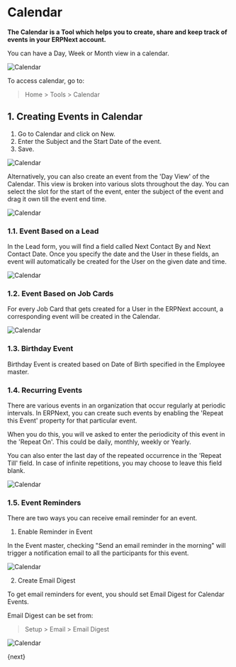 <!-- add-breadcrumbs -->
# Calendar

**The Calendar is a Tool which helps you to create, share and keep track of events in your ERPNext account.**

You can have a Day, Week or Month view in a calendar.

![Calendar](/docs/v12/assets/img/using-erpnext/using-calender-1.png)

To access calendar, go to:

> Home > Tools > Calendar

## 1. Creating Events in Calendar

1. Go to Calendar and click on New.
2. Enter the Subject and the Start Date of the event.
3. Save.

![Calendar](/docs/v12/assets/img/using-erpnext/using-calender-2.gif)

Alternatively, you can also create an event from the 'Day View' of the Calendar. This view is broken into various slots throughout the day. You can select the slot for the start of the event, enter the subject of the event and drag it own till the event end time.

![Calendar](/docs/v12/assets/img/using-erpnext/using-calender-3.gif)

### 1.1. Event Based on a Lead

In the Lead form, you will find a field called Next Contact By and Next Contact Date. Once you specify the date and the User in these fields, an event will automatically be created for the User on the given date and time.

![Calendar](/docs/v12/assets/img/using-erpnext/using-calender-4.png)

### 1.2. Event Based on Job Cards

For every Job Card that gets created for a User in the ERPNext account, a corresponding event will be created in the Calendar.

![Calendar](/docs/v12/assets/img/using-erpnext/using-calender-job-card.png)

### 1.3. Birthday Event

Birthday Event is created based on Date of Birth specified in the Employee master.

### 1.4. Recurring Events

There are various events in an organization that occur regularly at periodic intervals. In ERPNext, you can create such events by enabling the 'Repeat this Event' property for that particular event.

When you do this, you will ve asked to enter the periodicity of this event in the 'Repeat On'. This could be daily, monthly, weekly or Yearly.

You can also enter the last day of the repeated occurrence in the 'Repeat Till' field. In case of infinite repetitions, you may choose to leave this field blank.

![Calendar](/docs/v12/assets/img/using-erpnext/using-calender-5.gif)

### 1.5. Event Reminders

There are two ways you can receive email reminder for an event.

1. Enable Reminder in Event

 In the Event master, checking "Send an email reminder in the morning" will trigger a notification email to all the participants for this event.

 ![Calendar](/docs/v12/assets/img/using-erpnext/using-calender-6.png)

2. Create Email Digest

 To get email reminders for event, you should set Email Digest for Calendar Events.

 Email Digest can be set from:

 > Setup > Email > Email Digest

 ![Calendar](/docs/v12/assets/img/using-erpnext/using-calender-7.png)

{next}
